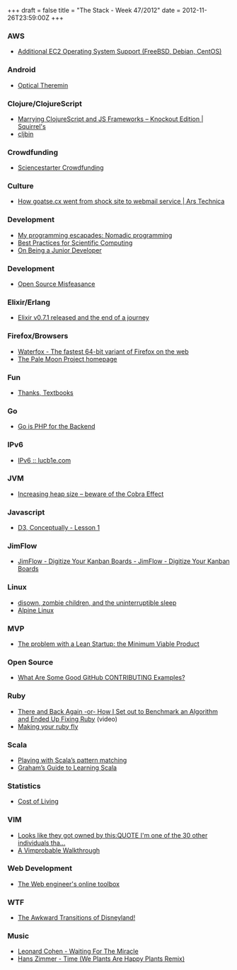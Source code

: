 +++
draft = false
title = "The Stack - Week 47/2012"
date = 2012-11-26T23:59:00Z
+++



### AWS

 - [Additional EC2 Operating System Support (FreeBSD, Debian, CentOS)][amazonwebservicesblogawsmarketplaceadditionalec2operatingsystemsupportfreebsddebiancentos]

[amazonwebservicesblogawsmarketplaceadditionalec2operatingsystemsupportfreebsddebiancentos]: http://aws.typepad.com/aws/2012/11/aws-marketplace-additional-operating-system-support.html


### Android

 - [Optical Theremin][opticaltheremindemobyterenceedenhasablog]

[opticaltheremindemobyterenceedenhasablog]: http://shkspr.mobi/blog/2012/06/optical-theremin-demo/


### Clojure/ClojureScript

 - [Marrying ClojureScript and JS Frameworks – Knockout Edition | Squirrel's][marryingclojurescriptandjsframeworksknockouteditionsquirrels]
 - [cljbin][cljbin]

[marryingclojurescriptandjsframeworksknockouteditionsquirrels]: http://squirrel.pl/blog/2012/11/17/marrying-clojurescript-and-js-frameworks-knockout-edition/
[cljbin]: http://cljbin.com/


### Crowdfunding

 - [Sciencestarter Crowdfunding][sciencestartercrowdfundingstart]

[sciencestartercrowdfundingstart]: http://www.sciencestarter.de


### Culture

 - [How goatse.cx went from shock site to webmail service | Ars Technica][howgoatsecxwentfromshocksitetowebmailservicearstechnica]

[howgoatsecxwentfromshocksitetowebmailservicearstechnica]: http://arstechnica.com/business/2012/11/how-goatse-cx-went-from-shock-site-to-webmail-service/


### Development

 - [My programming escapades: Nomadic programming][myprogrammingescapadesnomadicprogramming]
 - [Best Practices for Scientific Computing][12100530v1bestpracticesforscientificcomputing]
 - [On Being a Junior Developer][onbeingajuniordevelopermattsencenbaughsblog]

[myprogrammingescapadesnomadicprogramming]: http://www.edofic.com/2012/11/nomadic-programming.html
[12100530v1bestpracticesforscientificcomputing]: http://arxiv.org/abs/1210.0530v1
[onbeingajuniordevelopermattsencenbaughsblog]: http://mattsencenbaugh.com/on-being-a-junior-developer/


### Development

 - [Open Source Misfeasance][opensourcemisfeasance]

[opensourcemisfeasance]: http://zachholman.com/talk/open-source-misfeasance


### Elixir/Erlang

 - [Elixir v0.7.1 released and the end of a journey][elixirv071releasedandtheendofajourneyelixir]

[elixirv071releasedandtheendofajourneyelixir]: http://elixir-lang.org/blog/2012/11/18/elixir-v0-7-1-released-and-the-end-of-a-journey/


### Firefox/Browsers

 - [Waterfox - The fastest 64-bit variant of Firefox on the web][waterfoxthefastest64bitvariantoffirefoxontheweb]
 - [The Pale Moon Project homepage][thepalemoonprojecthomepage]

[waterfoxthefastest64bitvariantoffirefoxontheweb]: http://www.waterfoxproject.org/
[thepalemoonprojecthomepage]: http://www.palemoon.org/


### Fun

 - [Thanks, Textbooks][thankstextbooks]

[thankstextbooks]: http://thankstextbooks.tumblr.com/


### Go

 - [Go is PHP for the Backend][goisphpforthebackend]

[goisphpforthebackend]: http://skife.org/go/2012/11/18/go_part_1.html


### IPv6

 - [IPv6 :: lucb1e.com][blogpostipv6lucb1ecom]

[blogpostipv6lucb1ecom]: http://lucb1e.com/?p=post&id=98


### JVM

 - [Increasing heap size – beware of the Cobra Effect][increasingheapsizebewareofthecobraeffectplumbrblog]

[increasingheapsizebewareofthecobraeffectplumbrblog]: http://plumbr.eu/blog/increasing-heap-size-beware-of-the-cobra-effect


### Javascript

 - [D3, Conceptually - Lesson 1][d3conceptuallylesson1]

[d3conceptuallylesson1]: http://code.hazzens.com/d3tut/lesson_1.html


### JimFlow

 - [JimFlow - Digitize Your Kanban Boards - JimFlow - Digitize Your Kanban Boards][jimflowdigitizeyourkanbanboardsjimflowdigitizeyourkanbanboards]

[jimflowdigitizeyourkanbanboardsjimflowdigitizeyourkanbanboards]: http://jimflow.jimdo.com


### Linux

 - [disown, zombie children, and the uninterruptible sleep][disownzombiechildrenandtheuninterruptiblesleepkspliceblog]
 - [Alpine Linux][frontpagealpinelinux]

[disownzombiechildrenandtheuninterruptiblesleepkspliceblog]: https://blogs.oracle.com/ksplice/entry/disown_zombie_children_and_the
[frontpagealpinelinux]: http://alpinelinux.org/


### MVP

 - [The problem with a Lean Startup: the Minimum Viable Product][theproblemwithaleanstartuptheminimumviableproductpaulkortman]

[theproblemwithaleanstartuptheminimumviableproductpaulkortman]: http://paulkortman.com/2012/11/21/the-problem-with-a-lean-startup-the-minimum-viable-product/


### Open Source

 - [What Are Some Good GitHub CONTRIBUTING Examples?][askhnwhataresomegoodgithubcontributingexamples]

[askhnwhataresomegoodgithubcontributingexamples]: http://news.ycombinator.com/item?id=4828165


### Ruby

 - [There and Back Again -or- How I Set out to Benchmark an Algorithm and Ended Up Fixing Ruby][thereandbackagainorhowisetouttobenchmarkanalgorithmandendedupfixingrubyjoshuaballancorubyconference2012] (video)
 - [Making your ruby fly][makingyourrubyflyandreilisnicblog]

[thereandbackagainorhowisetouttobenchmarkanalgorithmandendedupfixingrubyjoshuaballancorubyconference2012]: http://www.confreaks.com/videos/1301-rubyconf2012-there-and-back-again-or-how-i-set-out-to-benchmark-an-algorithm-and-ended-up-fixing-ruby
[makingyourrubyflyandreilisnicblog]: http://alisnic.net/blog/making-your-ruby-fly/


### Scala

 - [Playing with Scala’s pattern matching][playingwithscalaspatternmatchingkerflynsblog]
 - [Graham’s Guide to Learning Scala][grahamsguidetolearningscala]

[playingwithscalaspatternmatchingkerflynsblog]: http://kerflyn.wordpress.com/2011/02/14/playing-with-scalas-pattern-matching/
[grahamsguidetolearningscala]: http://news.ycombinator.com/item?id=4820898


### Statistics

 - [Cost of Living][costofliving]

[costofliving]: http://www.numbeo.com/cost-of-living/


### VIM

 - [Looks like they got owned by this:QUOTE I'm one of the 30 other individuals tha...][looksliketheygotownedbythisquoteimoneofthe30otherindividualstha]
 - [A Vimprobable Walkthrough][avimprobablewalkthroughjasonwryancom]

[looksliketheygotownedbythisquoteimoneofthe30otherindividualstha]: http://news.ycombinator.com/item?id=4807796
[avimprobablewalkthroughjasonwryancom]: http://jasonwryan.com/blog/2012/11/20/vimprobable/


### Web Development

 - [The Web engineer's online toolbox][thewebengineersonlinetoolbox]

[thewebengineersonlinetoolbox]: http://ivanzuzak.info/2012/11/18/the-web-engineers-online-toolbox.html


### WTF

 - [The Awkward Transitions of Disneyland!][passporttodreamsoldnewtheawkwardtransitionsofdisneyland]

[passporttodreamsoldnewtheawkwardtransitionsofdisneyland]: http://passport2dreams.blogspot.de/2012/11/the-awkward-transitions-of-disneyland.html

### Music

 - [Leonard Cohen - Waiting For The Miracle](https://www.youtube.com/watch?v=Y-E53gmeO-8)
 - [Hans Zimmer - Time (We Plants Are Happy Plants Remix)](https://www.youtube.com/watch?v=Se5NBKNcsy4)
